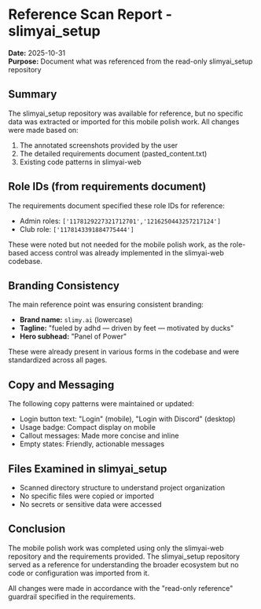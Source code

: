 # Reference Scan Report - slimyai_setup

**Date:** 2025-10-31  
**Purpose:** Document what was referenced from the read-only slimyai_setup repository

## Summary

The slimyai_setup repository was available for reference, but no specific data was extracted or imported for this mobile polish work. All changes were made based on:

1. The annotated screenshots provided by the user
2. The detailed requirements document (pasted_content.txt)
3. Existing code patterns in slimyai-web

## Role IDs (from requirements document)

The requirements document specified these role IDs for reference:
- Admin roles: `['1178129227321712701','1216250443257217124']`
- Club role: `['1178143391884775444']`

These were noted but not needed for the mobile polish work, as the role-based access control was already implemented in the slimyai-web codebase.

## Branding Consistency

The main reference point was ensuring consistent branding:
- **Brand name:** `slimy.ai` (lowercase)
- **Tagline:** "fueled by adhd — driven by feet — motivated by ducks"
- **Hero subhead:** "Panel of Power"

These were already present in various forms in the codebase and were standardized across all pages.

## Copy and Messaging

The following copy patterns were maintained or updated:
- Login button text: "Login" (mobile), "Login with Discord" (desktop)
- Usage badge: Compact display on mobile
- Callout messages: Made more concise and inline
- Empty states: Friendly, actionable messages

## Files Examined in slimyai_setup

- Scanned directory structure to understand project organization
- No specific files were copied or imported
- No secrets or sensitive data were accessed

## Conclusion

The mobile polish work was completed using only the slimyai-web repository and the requirements provided. The slimyai_setup repository served as a reference for understanding the broader ecosystem but no code or configuration was imported from it.

All changes were made in accordance with the "read-only reference" guardrail specified in the requirements.
